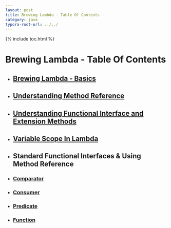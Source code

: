 ```yaml
---
layout: post
title: Brewing Lambda - Table Of Contents  
category: java
typora-root-url: ../../
---
```


{% include toc.html %}

# Brewing Lambda - Table Of Contents  

  
  

*   ## [Brewing Lambda - Basics](https://blogs.oracle.com/brewing-tests/entry/brewing_lambda_basics)
    
*   ## [Understanding Method Reference](https://blogs.oracle.com/brewing-tests/entry/lambda_method_reference)
    
*   ## [Understanding Functional Interface and Extension Methods](https://blogs.oracle.com/brewing-tests/entry/brewing_lambda_functional_interface_extension)
    
*   ## [Variable Scope In Lambda](https://blogs.oracle.com/brewing-tests/entry/brewing_lambda_scope)
    
*   ## Standard Functional Interfaces & Using Method Reference
    

*   ### [Comparator](https://blogs.oracle.com/brewing-tests/entry/lambda_standard_functional_interface_comparator)
    
*   ### [Consumer](https://blogs.oracle.com/brewing-tests/entry/lambda_standard_functional_interface_consumer)
    
*   ### [Predicate](https://blogs.oracle.com/brewing-tests/entry/lambda_standard_functional_interface_predicate)
    
*   ### [Function](https://blogs.oracle.com/brewing-tests/entry/lambda_standard_functional_interface_function)